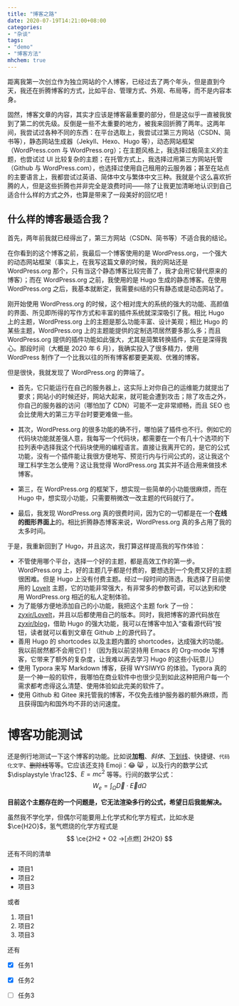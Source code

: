 ```yaml
---
title: "博客之路"
date: 2020-07-19T14:21:00+08:00
categories:
- "杂谈"
tags:
- "demo"
- "博客方法"
mhchem: true
---
```


距离我第一次创立作为独立网站的个人博客，已经过去了两个年头，但是直到今天，我还在折腾博客的方式，比如平台、管理方式、外观、布局等，而不是内容本身。

<!--more-->

固然，博客文章的内容，其实才应该是博客最重要的部分，但是这似乎一直被我放到了第二的优先级。反倒是一些不太重要的地方，被我来回折腾了两年。这两年间，我尝试过各种不同的东西：在平台选取上，我尝试过第三方网站（CSDN、简书等），静态网站生成器（Jekyll、Hexo、Hugo 等），动态网站框架（WordPress.com 与 WordPress.org）；在主题风格上，我选择过极简主义的主题，也尝试过 UI 比较复杂的主题；在托管方式上，我选择过用第三方网站托管（Github 与 WordPress.com），也选择过使用自己租用的云服务器；甚至在站点的主要语言上，我都尝试过英语、简体中文与繁体中文三种。我就是个这么喜欢折腾的人，但是这些折腾也并非完全是浪费时间——除了让我更加清晰地认识到自己适合什么样的方式之外，也算是带来了一段美好的回忆吧！

## 什么样的博客最适合我？

首先，两年前我就已经得出了，第三方网站（CSDN、简书等）不适合我的结论。

在你看到的这个博客之前，我最后一个博客使用的是 WordPress.org，一个强大的动态网站框架（事实上，在我写这篇文章的时候，我的网站还是 WordPress.org 那个，只有当这个静态博客比较完善了，我才会用它替代原来的博客）；而在 WordPress.org 之前，我使用的是 Hugo 生成的静态博客。在使用 WordPress.org 之后，我基本就断定，我需要纠结的只有静态或是动态网站了。

刚开始使用 WordPress.org 的时候，这个相对庞大的系统的强大的功能、高颜值的界面、所见即所得的写作方式和丰富的插件系统就深深吸引了我。相比 Hugo 上的主题，WordPress.org 上的主题是那么功能丰富、设计美观；相比 Hugo 的某些主题，WordPress.org 上的主题能提供的定制选项居然要多那么多；而且 WordPress.org 提供的插件功能如此强大，尤其是简繁转换插件，实在是深得我心。那段时间（大概是 2020 年 6 月），我确实投入了很多精力，使用 WordPress 制作了一个比我以往的所有博客都要更美观、优雅的博客。

但是很快，我就发现了 WordPress.org 的弊端了。

- 首先，它只能运行在自己的服务器上，这实际上对你自己的运维能力就提出了要求；网站小的时候还好，网站大起来，就可能会遭到攻击；除了攻击之外，你自己的服务器的访问（哪怕加了 CDN）可能不一定非常顺畅，而且 SEO 也会比使用大的第三方平台时要更难做一些。

- 其次，WordPress.org 的很多功能的确不行，哪怕装了插件也不行。例如它的代码块功能就差强人意，我每写一个代码块，都需要在一个有几十个选项的下拉列表中选择我这个代码块使用的编程语言。直接让我离开它的，是它的公式功能，没有一个插件能让我很方便地写、预览行内与行间公式的，这让我这个理工科学生怎么使用？这让我觉得 WordPress.org 其实并不适合用来做技术博客。

- 第三，在 WordPress.org 的框架下，想实现一些简单的小功能很麻烦，而在 Hugo 中，想实现小功能，只需要稍微改一改主题的代码就行了。

- 最后，我发现 WordPress.org 真的很费时间，因为它的一切都是在一个**在线的图形界面上**的。相比折腾静态博客来说，WordPress.org 真的多占用了我的太多时间。

于是，我重新回到了 Hugo，并且这次，我打算这样提高我的写作体验：

- 不管使用哪个平台，选择一个好的主题，都是高效工作的第一步。WordPress.org 上，好的主题几乎都是付费的，要想选到一个免费又好的主题很困难。但是 Hugo 上没有付费主题。经过一段时间的筛选，我选择了目前使用的 [LoveIt](https://github.com/dillonzq/LoveIt) 主题，它的功能非常强大，有非常多的参数可调，可以达到和使用 WordPress.org 相近的私人定制体验。
- 为了能够方便地添加自己的小功能，我把这个主题 fork 了一份：[zyxir/LoveIt](https://github.com/zyxir/LoveIt)，并且以后都使用自己的版本。同时，我把博客的源代码放在 [zyxir/blog](https://github.com/zyxir/blog)，借助 Hugo 的强大功能，我可以在博客中加入“查看源代码”按钮，读者就可以看到文章在 Github 上的源代码了。
- 善用 Hugo 的 shortcodes 以及主题内置的 shortcodes，达成强大的功能。我以前居然都不会用它们！（因为我以前坚持用 Emacs 的 Org-mode 写博客，它带来了额外的复杂度，让我难以再去学习 Hugo 的这些小玩意儿）
- 使用 Typora 来写 Markdown 博客，获得 WYSIWYG 的体验。Typora 真的是一个神一般的软件，我哪怕在商业软件中也很少见到如此这种把用户每一个需求都考虑得这么清楚、使用体验如此完美的软件了。
- 使用 Github 和 Gitee 来托管我的博客，不仅免去维护服务器的额外麻烦，而且获得国内和国外均不菲的访问速度。

# 博客功能测试

还是例行地测试一下这个博客的功能。比如说**加粗**、_斜体_、<u>下划线</u>、<kbd>快捷键</kbd>、`代码化文字`、~~删除线~~等等。它应该还支持 Emoji：:joy: :smile_cat: ，以及行内的数学公式 $\displaystyle \frac12$、$E = mc^2$ 等等。行间的数学公式：
$$
W_e = \int_\Omega \vec{D} \cdot \vec{E} d\Omega
$$

**目前这个主题存在的一个问题是，它无法渲染多行的公式，希望日后我能解决。**

虽然我不学化学，但偶尔可能要用上化学式和化学方程式，比如水是 $\ce{H2O}$，氢气燃烧的化学方程式是
$$
\ce{2H2 + O2 ->[点燃] 2H2O}
$$

还有不同的清单

- 项目1
- 项目2
- 项目3

或者

1. 项目1
2. 项目2
3. 项目3

还有

- [x] 任务1
- [x] 任务2
- [ ] 任务3

